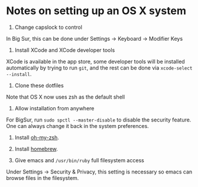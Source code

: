 Notes on setting up an OS X system
===

1. Change capslock to control

  In Big Sur, this can be done under Settings -> Keyboard -> Modifier Keys 

1. Install XCode and XCode developer tools

  XCode is available in the app store, some developer tools will be installed automatically by trying to run `git`, and the rest can be done via `xcode-select --install`.

1. Clone these dotfiles

  Note that OS X now uses zsh as the default shell

1. Allow installation from anywhere

  For BigSur, run `sudo spctl --master-disable` to disable the security feature. One can always change it back in the system preferences.

1. Install [oh-my-zsh](https://ohmyz.sh/#install).

1. Install [homebrew](https://docs.brew.sh/Installation).

1. Give emacs and `/usr/bin/ruby` full filesystem access

  Under Settings -> Security & Privacy, this setting is necessary so emacs can browse files in the filesystem.
